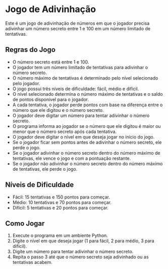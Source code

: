 # Jogo de Adivinhação

Este é um jogo de adivinhação de números em que o jogador precisa adivinhar um número secreto entre 1 e 100 em um número limitado de tentativas.

## Regras do Jogo

- O número secreto está entre 1 e 100.
- O jogador tem um número limitado de tentativas para adivinhar o número secreto.
- O número máximo de tentativas é determinado pelo nível selecionado pelo jogador.
- O jogo possui três níveis de dificuldade: fácil, médio e difícil.
- O nível selecionado determina o número máximo de tentativas e o saldo de pontos disponível para o jogador.
- A cada tentativa, o jogador perde pontos com base na diferença entre o número que ele digitou e o número secreto.
- O jogador deve digitar um número para tentar adivinhar o número secreto.
- O programa informa ao jogador se o número que ele digitou é maior ou menor que o número secreto após cada tentativa.
- O jogador deve digitar o nível em que deseja jogar no início do jogo.
- Se o jogador ficar sem pontos antes de adivinhar o número secreto, ele perde o jogo.
- Se o jogador adivinhar o número secreto dentro do número máximo de tentativas, ele vence o jogo e com a pontuação restante.
- Se o jogador não adivinhar o número secreto dentro do número máximo de tentativas, ele perde o jogo.

## Níveis de Dificuldade

- Fácil: 15 tentativas e 150 pontos para começar.
- Médio: 10 tentativas e 70 pontos para começar.
- Difícil: 5 tentativas e 20 pontos para começar.

## Como Jogar

1. Execute o programa em um ambiente Python.
2. Digite o nível em que deseja jogar (1 para fácil, 2 para médio, 3 para difícil).
3. Digite um número para tentar adivinhar o número secreto.
4. Repita o passo 3 até que o número secreto seja adivinhado ou as tentativas acabem.
